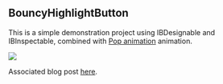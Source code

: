 ## BouncyHighlightButton ##

This is a simple demonstration project using IBDesignable and IBInspectable, combined with [Pop animation](https://github.com/facebook/pop) animation.

![](https://media.giphy.com/media/10tauOKihB325G/giphy.gif)

Associated blog post [here](http://mattamerige.com/2016/11/17/ibdesignable-ibinspectable-pop/).
